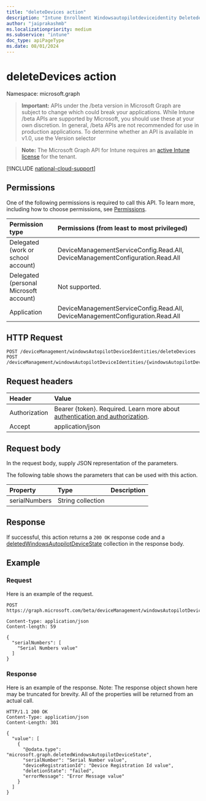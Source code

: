 ```yaml
---
title: "deleteDevices action"
description: "Intune Enrollment Windowsautopilotdeviceidentity Deletedevices Api ."
author: "jaiprakashmb"
ms.localizationpriority: medium
ms.subservice: "intune"
doc_type: apiPageType
ms.date: 08/01/2024
---
```


# deleteDevices action

Namespace: microsoft.graph

> **Important:** APIs under the /beta version in Microsoft Graph are subject to change which could break your applications. While Intune /beta APIs are supported by Microsoft, you should use these at your own discretion. In general, /beta APIs are not recommended for use in production applications. To determine whether an API is available in v1.0, use the Version selector

> **Note:** The Microsoft Graph API for Intune requires an [active Intune license](https://go.microsoft.com/fwlink/?linkid=839381) for the tenant.



[!INCLUDE [national-cloud-support](../../includes/all-clouds.md)]

## Permissions
One of the following permissions is required to call this API. To learn more, including how to choose permissions, see [Permissions](/graph/permissions-reference).

|Permission type|Permissions (from least to most privileged)|
|:---|:---|
|Delegated (work or school account)|DeviceManagementServiceConfig.Read.All, DeviceManagementConfiguration.Read.All|
|Delegated (personal Microsoft account)|Not supported.|
|Application|DeviceManagementServiceConfig.Read.All, DeviceManagementConfiguration.Read.All|

## HTTP Request
<!-- {
  "blockType": "ignored"
}
-->
``` http
POST /deviceManagement/windowsAutopilotDeviceIdentities/deleteDevices
POST /deviceManagement/windowsAutopilotDeviceIdentities/{windowsAutopilotDeviceIdentityId}/deploymentProfile/assignedDevices/deleteDevices
```

## Request headers
|Header|Value|
|:---|:---|
|Authorization|Bearer {token}. Required. Learn more about [authentication and authorization](/graph/auth/auth-concepts).|
|Accept|application/json|

## Request body
In the request body, supply JSON representation of the parameters.

The following table shows the parameters that can be used with this action.

|Property|Type|Description|
|:---|:---|:---|
|serialNumbers|String collection||



## Response
If successful, this action returns a `200 OK` response code and a [deletedWindowsAutopilotDeviceState](../resources/intune-enrollment-deletedwindowsautopilotdevicestate.md) collection in the response body.

## Example

### Request
Here is an example of the request.
``` http
POST https://graph.microsoft.com/beta/deviceManagement/windowsAutopilotDeviceIdentities/deleteDevices

Content-type: application/json
Content-length: 59

{
  "serialNumbers": [
    "Serial Numbers value"
  ]
}
```

### Response
Here is an example of the response. Note: The response object shown here may be truncated for brevity. All of the properties will be returned from an actual call.
``` http
HTTP/1.1 200 OK
Content-Type: application/json
Content-Length: 301

{
  "value": [
    {
      "@odata.type": "microsoft.graph.deletedWindowsAutopilotDeviceState",
      "serialNumber": "Serial Number value",
      "deviceRegistrationId": "Device Registration Id value",
      "deletionState": "failed",
      "errorMessage": "Error Message value"
    }
  ]
}
```